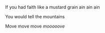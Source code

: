 If you had faith like a mustard grain ain ain ain

You would tell the mountains

Move move move _mooooove_